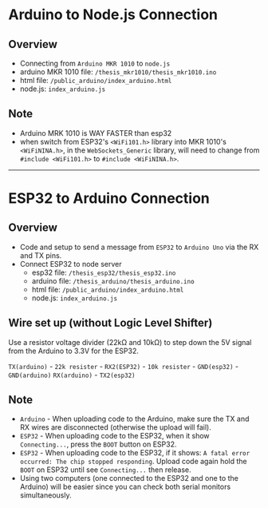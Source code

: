 # Arduino to Node.js Connection

## Overview
- Connecting from `Arduino MKR 1010` to `node.js`
 - arduino MKR 1010 file: `/thesis_mkr1010/thesis_mkr1010.ino`
 - html file: `/public_arduino/index_arduino.html`
 - node.js: `index_arduino.js`

## Note
- Arduino MRK 1010 is WAY FASTER than esp32
- when switch from ESP32's `<WiFi101.h>` library into MKR 1010's `<WiFiNINA.h>`, in the `WebSockets_Generic` library, will need to change from `#include <WiFi101.h>` to `#include <WiFiNINA.h>`.

---

# ESP32 to Arduino Connection

## Overview

- Code and setup to send a message from `ESP32` to `Arduino Uno` via the RX and TX pins.
- Connect ESP32 to node server
  - esp32 file: `/thesis_esp32/thesis_esp32.ino`
  - arduino file: `/thesis_arduino/thesis_arduino.ino`
  - html file: `/public_arduino/index_arduino.html`
  - node.js: `index_arduino.js`

## Wire set up (without Logic Level Shifter)

Use a resistor voltage divider (22kΩ and 10kΩ) to step down the 5V signal from the Arduino to 3.3V for the ESP32.

`TX(arduino)` - `22k resister` - `RX2(ESP32)` - `10k resister` - `GND(esp32)` - `GND(arduino)`
`RX(arduino)` - `TX2(esp32)`

## Note

- `Arduino` - When uploading code to the Arduino, make sure the TX and RX wires are disconnected (otherwise the upload will fail).
- `ESP32` - When uploading code to the ESP32, when it show `Connecting...`, press the `BOOT` button on ESP32.
- `ESP32` - When uploading code to the ESP32, if it shows: `A fatal error occurred: The chip stopped responding`. Upload code again hold the `BOOT` on ESP32 until see `Connecting...` then release.
- Using two computers (one connected to the ESP32 and one to the Arduino) will be easier since you can check both serial monitors simultaneously.
